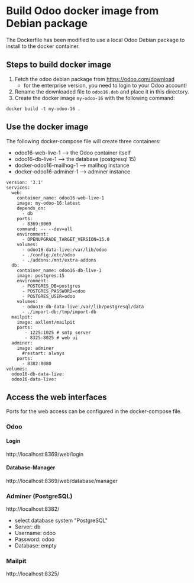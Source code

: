 # Build Odoo docker image from Debian package

The Dockerfile has been modified to use a local Odoo Debian package to install to the docker container.

## Steps to build docker image

1. Fetch the odoo debian package from https://odoo.com/download
   * for the enterprise version, you need to login to your Odoo account!
2. Rename the downloaded file to `odoo16.deb` and place it in this directory.
3. Create the docker image `my-odoo-16` with the following command:

```
docker build -t my-odoo-16 .
```

## Use the docker image

The following docker-compose file will create three containers:
* odoo16-web-live-1 --> the Odoo container itself
* odoo16-db-live-1 --> the database (postgresql 15)
* docker-odoo16-mailhog-1 --> mailhog instance
* docker-odoo16-adminer-1 --> adminer instance

```
version: '3.1'
services:
  web:
    container_name: odoo16-web-live-1
    image: my-odoo-16:latest
    depends_on:
      - db
    ports:
      - 8369:8069
    command: -- --dev=all
    environment:
      - OPENUPGRADE_TARGET_VERSION=15.0
    volumes:
      - odoo16-data-live:/var/lib/odoo
      - ./config:/etc/odoo
      - ./addons:/mnt/extra-addons
  db:
    container_name: odoo16-db-live-1
    image: postgres:15
    environment:
      - POSTGRES_DB=postgres
      - POSTGRES_PASSWORD=odoo
      - POSTGRES_USER=odoo
    volumes:
      - odoo16-db-data-live:/var/lib/postgresql/data
      - ./import-db:/tmp/import-db
  mailpit:
    image: axllent/mailpit
    ports:
       - 1225:1025 # smtp server
       - 8325:8025 # web ui
  adminer:
    image: adminer
      #restart: always
    ports:
      - 8382:8080
volumes:
  odoo16-db-data-live:
  odoo16-data-live:
```

## Access the web interfaces

Ports for the web access can be configured in the docker-compose file.

### Odoo

#### Login

http://localhost:8369/web/login

#### Database-Manager

http://localhost:8369/web/database/manager

### Adminer (PostgreSQL)

http://localhost:8382/

* select database system "PostgreSQL"
* Server: db
* Username: odoo
* Password: odoo
* Database: empty

### Mailpit

http://localhost:8325/
